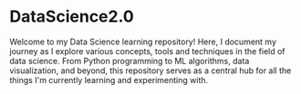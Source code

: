 # DataScience2.0
Welcome to my Data Science learning repository! Here, I document my journey as I explore various concepts, tools and techniques in the field of data science. From Python programming to ML algorithms, data visualization, and beyond, this repository serves as a central hub for all the things I'm currently learning and experimenting with. 

